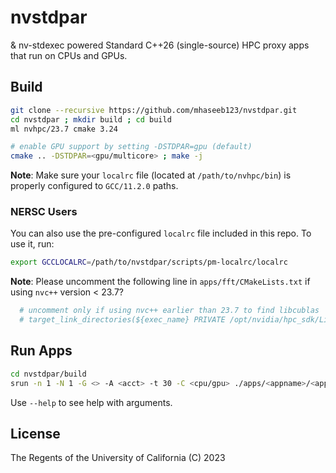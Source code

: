 # nvstdpar
 & nv-stdexec powered Standard C++26 (single-source) HPC proxy apps that run on CPUs and GPUs.

## Build

```bash
git clone --recursive https://github.com/mhaseeb123/nvstdpar.git
cd nvstdpar ; mkdir build ; cd build
ml nvhpc/23.7 cmake 3.24

# enable GPU support by setting -DSTDPAR=gpu (default)
cmake .. -DSTDPAR=<gpu/multicore> ; make -j
```

**Note**: Make sure your `localrc` file (located at `/path/to/nvhpc/bin`) is properly configured to `GCC/11.2.0` paths.

### NERSC Users
You can also use the pre-configured `localrc` file included in this repo. To use it, run:

```bash
export GCCLOCALRC=/path/to/nvstdpar/scripts/pm-localrc/localrc
```

**Note**: Please uncomment the following line in `apps/fft/CMakeLists.txt` if using `nvc++` version < 23.7?

```bash
  # uncomment only if using nvc++ earlier than 23.7 to find libcublas
  # target_link_directories(${exec_name} PRIVATE /opt/nvidia/hpc_sdk/Linux_x86_64/23.1/math_libs/lib64)
```

## Run Apps

```bash
cd nvstdpar/build
srun -n 1 -N 1 -G <> -A <acct> -t 30 -C <cpu/gpu> ./apps/<appname>/<appname> [ARGS]
```

Use `--help` to see help with arguments.

## License
The Regents of the University of California (C) 2023
